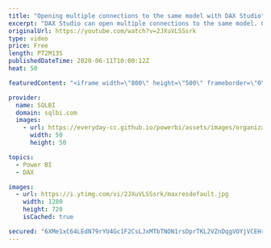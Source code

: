 ```yaml
---
title: "Opening multiple connections to the same model with DAX Studio"
excerpt: "DAX Studio can open multiple connections to the same model. CTRL+SHIFT+N is the shortcut, but you can discover and customize other shortcuts in the options. How to learn DAX: https://www.sqlbi.com/guides/dax/ DAX Studio: https://daxstudio.org/"
originalUrl: https://youtube.com/watch?v=2JXuVLSSsrk
type: video
price: Free
length: PT2M13S
publishedDateTime: 2020-06-11T10:00:12Z
heat: 50

featuredContent: "<iframe width=\"800\" height=\"500\" frameborder=\"0\" src=\"https://www.youtube.com/embed/2JXuVLSSsrk\" allow=\"accelerometer; autoplay; encrypted-media; gyroscope; picture-in-picture\" allowfullscreen></iframe>"

provider:
  name: SQLBI
  domain: sqlbi.com
  images:
    - url: https://everyday-cc.github.io/powerbi/assets/images/organizations/sqlbi.com-50x50.jpg
      width: 50
      height: 50

topics:
  - Power BI
  - DAX

images:
  - url: https://i.ytimg.com/vi/2JXuVLSSsrk/maxresdefault.jpg
    width: 1280
    height: 720
    isCached: true

secured: "6XMe1xC64LEdN79rYU4Gc1F2CsLJxMTbTNON1rsDprTKL2VZnDqgVOYjVCEHrltbGZwfH+UsqQhrO0tR8H8cPUs8tg+/FYZ32/65mWbKLda/QfNVsWOg8cwMNg8sr0oJKW5JCKJjkGgzi86Gifz84uelbMr+uSXRzXy1LslwvXhyoHagEJV/XQjZT8ITKG+poewIlf8os8F6odKcpUX2GsLVIzZhzt8iodf6fOSEe4mM1nMv1YEIh8UjHxkit4z3mQuRAhXmlqEOki0/FUwcpLthfTV635R3v6ACoNf9baprQLZAOgqQKRQSt9F6i6O6CEBQH4R/q8bO23mD+WrFvfECOP8ARa/y1SxyjnQWI59zTuNxI4TB0ica2Grf2OMhmL5A7g9vXyYlFNVEtoyDjx1Xt/JnJckG360P2pil1tU=;EITaVv/zt96kJp1awm+zBA=="
---
```


